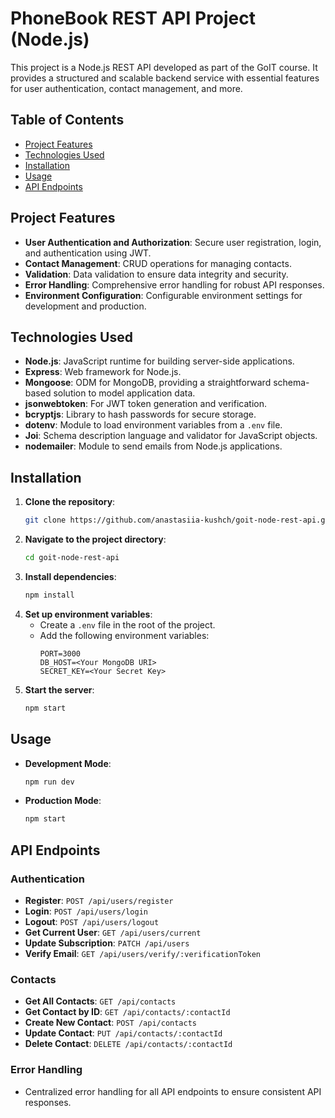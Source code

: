 # PhoneBook REST API Project (Node.js)

This project is a Node.js REST API developed as part of the GoIT course. It provides a structured and scalable backend service with essential features for user authentication, contact management, and more.

## Table of Contents

- [Project Features](#project-features)
- [Technologies Used](#technologies-used)
- [Installation](#installation)
- [Usage](#usage)
- [API Endpoints](#api-endpoints)

## Project Features

- **User Authentication and Authorization**: Secure user registration, login, and authentication using JWT.
- **Contact Management**: CRUD operations for managing contacts.
- **Validation**: Data validation to ensure data integrity and security.
- **Error Handling**: Comprehensive error handling for robust API responses.
- **Environment Configuration**: Configurable environment settings for development and production.

## Technologies Used

- **Node.js**: JavaScript runtime for building server-side applications.
- **Express**: Web framework for Node.js.
- **Mongoose**: ODM for MongoDB, providing a straightforward schema-based solution to model application data.
- **jsonwebtoken**: For JWT token generation and verification.
- **bcryptjs**: Library to hash passwords for secure storage.
- **dotenv**: Module to load environment variables from a `.env` file.
- **Joi**: Schema description language and validator for JavaScript objects.
- **nodemailer**: Module to send emails from Node.js applications.

## Installation

1. **Clone the repository**:
   ```sh
   git clone https://github.com/anastasiia-kushch/goit-node-rest-api.git
   ```
2. **Navigate to the project directory**:
   ```sh
   cd goit-node-rest-api
   ```
3. **Install dependencies**:
   ```sh
   npm install
   ```
4. **Set up environment variables**:
   - Create a `.env` file in the root of the project.
   - Add the following environment variables:
     ```env
     PORT=3000
     DB_HOST=<Your MongoDB URI>
     SECRET_KEY=<Your Secret Key>
     ```
5. **Start the server**:
   ```sh
   npm start
   ```

## Usage

- **Development Mode**:
  ```sh
  npm run dev
  ```
- **Production Mode**:
  ```sh
  npm start
  ```

## API Endpoints

### Authentication

- **Register**: `POST /api/users/register`
- **Login**: `POST /api/users/login`
- **Logout**: `POST /api/users/logout`
- **Get Current User**: `GET /api/users/current`
- **Update Subscription**: `PATCH /api/users`
- **Verify Email**: `GET /api/users/verify/:verificationToken`

### Contacts

- **Get All Contacts**: `GET /api/contacts`
- **Get Contact by ID**: `GET /api/contacts/:contactId`
- **Create New Contact**: `POST /api/contacts`
- **Update Contact**: `PUT /api/contacts/:contactId`
- **Delete Contact**: `DELETE /api/contacts/:contactId`

### Error Handling

- Centralized error handling for all API endpoints to ensure consistent API responses.
